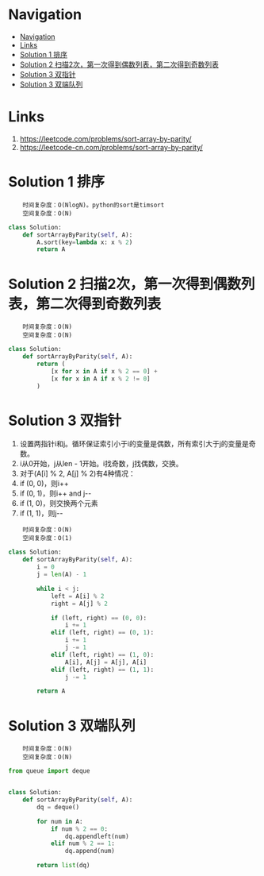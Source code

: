 # Navigation
- [Navigation](#navigation)
- [Links](#links)
- [Solution 1 排序](#solution-1-%e6%8e%92%e5%ba%8f)
- [Solution 2 扫描2次，第一次得到偶数列表，第二次得到奇数列表](#solution-2-%e6%89%ab%e6%8f%8f2%e6%ac%a1%e7%ac%ac%e4%b8%80%e6%ac%a1%e5%be%97%e5%88%b0%e5%81%b6%e6%95%b0%e5%88%97%e8%a1%a8%e7%ac%ac%e4%ba%8c%e6%ac%a1%e5%be%97%e5%88%b0%e5%a5%87%e6%95%b0%e5%88%97%e8%a1%a8)
- [Solution 3 双指针](#solution-3-%e5%8f%8c%e6%8c%87%e9%92%88)
- [Solution 3 双端队列](#solution-3-%e5%8f%8c%e7%ab%af%e9%98%9f%e5%88%97)

# Links
1. https://leetcode.com/problems/sort-array-by-parity/
2. https://leetcode-cn.com/problems/sort-array-by-parity/


# Solution 1 排序
```
    时间复杂度：O(NlogN)。python的sort是timsort
    空间复杂度：O(N)
```
```python
class Solution:
    def sortArrayByParity(self, A):
        A.sort(key=lambda x: x % 2)
        return A
```

# Solution 2 扫描2次，第一次得到偶数列表，第二次得到奇数列表
```
    时间复杂度：O(N)
    空间复杂度：O(N)
```
```python
class Solution:
    def sortArrayByParity(self, A):
        return (
            [x for x in A if x % 2 == 0] +
            [x for x in A if x % 2 != 0]
        )
```

# Solution 3 双指针
1. 设置两指针i和j。循环保证索引小于i的变量是偶数，所有索引大于j的变量是奇数。
2. i从0开始，j从len - 1开始。i找奇数，j找偶数，交换。
3. 对于(A[i] % 2, A[j] % 2)有4种情况：
4. if (0, 0)，则i++
5. if (0, 1)，则i++ and j--
6. if (1, 0)，则交换两个元素
7. if (1, 1)，则j--

```
    时间复杂度：O(N)
    空间复杂度：O(1)
```
```python
class Solution:
    def sortArrayByParity(self, A):
        i = 0
        j = len(A) - 1

        while i < j:
            left = A[i] % 2
            right = A[j] % 2

            if (left, right) == (0, 0):
                i += 1
            elif (left, right) == (0, 1):
                i += 1
                j -= 1
            elif (left, right) == (1, 0):
                A[i], A[j] = A[j], A[i]
            elif (left, right) == (1, 1):
                j -= 1

        return A
```

# Solution 3 双端队列
```
    时间复杂度：O(N)
    空间复杂度：O(N)
```
```python
from queue import deque


class Solution:
    def sortArrayByParity(self, A):
        dq = deque()

        for num in A:
            if num % 2 == 0:
                dq.appendleft(num)
            elif num % 2 == 1:
                dq.append(num)

        return list(dq)
```